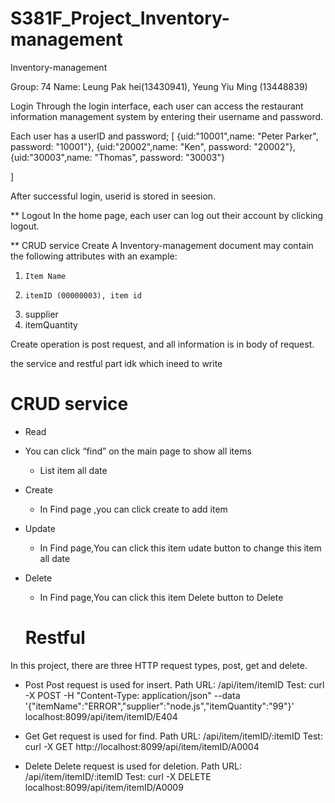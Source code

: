 # S381F_Project_Inventory-management
Inventory-management

Group: 74
Name: 
Leung Pak hei(13430941),
Yeung Yiu Ming (13448839)



Login
Through the login interface, each user can access the restaurant information management system by entering their username and password.

Each user has a userID and password;
[
    {uid:"10001",name: "Peter Parker", password: "10001"},
  {uid:"20002",name: "Ken", password: "20002"},
  {uid:"30003",name: "Thomas", password: "30003"}

]

After successful login, userid is stored in seesion.

**
Logout
In the home page, each user can log out their account by clicking logout.

**
CRUD service
Create
A Inventory-management document may contain the following attributes with an example: 
1)     Item Name 
2)     itemID (00000003), item id 
3)    supplier
4)    itemQuantity


Create operation is post request, and all information is in body of request.

the service and restful part idk which ineed to write 

# CRUD service
- Read
-  You can click “find” on the main page to show all items
    - List item all date

- Create
  - In Find page ,you can click create to add item
  
- Update
  - In Find page,You can click this item udate button to change this item all date
- Delete
  - In Find page,You can click this item Delete button to Delete






  # Restful
In this project, there are three HTTP request types, post, get and delete.
- Post 
	Post request is used for insert.
	Path URL: /api/item/itemID
	Test: curl -X POST -H "Content-Type: application/json" --data '{"itemName":"ERROR","supplier":"node.js","itemQuantity":"99"}' localhost:8099/api/item/itemID/E404
- Get
	Get request is used for find.
	Path URL: /api/item/itemID/:itemID
    Test: curl -X GET http://localhost:8099/api/item/itemID/A0004

- Delete
	Delete request is used for deletion.
	Path URL: /api/item/itemID/:itemID
	Test: curl -X DELETE localhost:8099/api/item/itemID/A0009




